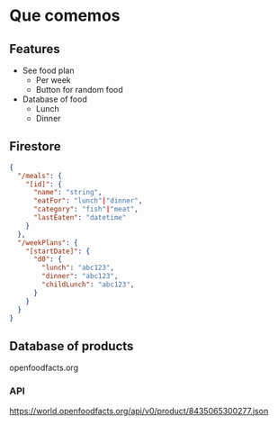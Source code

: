 # Que comemos

## Features
- See food plan
  - Per week
  - Button for random food
- Database of food
  - Lunch
  - Dinner

## Firestore
```json
{
  "/meals": {
    "[id]": {
      "name": "string",
      "eatFor": "lunch"|"dinner",
      "category": "fish"|"meat",
      "lastEaten": "datetime"
    }
  },
  "/weekPlans": {
    "[startDate]": {
      "d0": {
        "lunch": "abc123",
        "dinner": "abc123",
        "childLunch": "abc123",
      }
    }
  }
}
```

## Database of products

openfoodfacts.org

### API

https://world.openfoodfacts.org/api/v0/product/8435065300277.json
